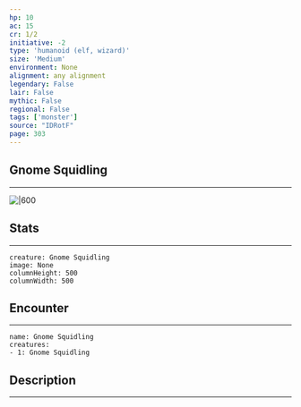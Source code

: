 ```yaml
---
hp: 10
ac: 15
cr: 1/2
initiative: -2
type: 'humanoid (elf, wizard)'    
size: 'Medium'
environment: None
alignment: any alignment
legendary: False
lair: False
mythic: False
regional: False
tags: ['monster']
source: "IDRotF"
page: 303
---
```


## Gnome Squidling
---

![|600](D:/Program%20Files/5e.tools/img/bestiary/IDRotF/Gnome%20Squidling.jpg)

## Stats
---

```statblock
creature: Gnome Squidling
image: None
columnHeight: 500
columnWidth: 500
```

## Encounter
---

```encounter-table
name: Gnome Squidling
creatures:
- 1: Gnome Squidling
```

## Description
---





